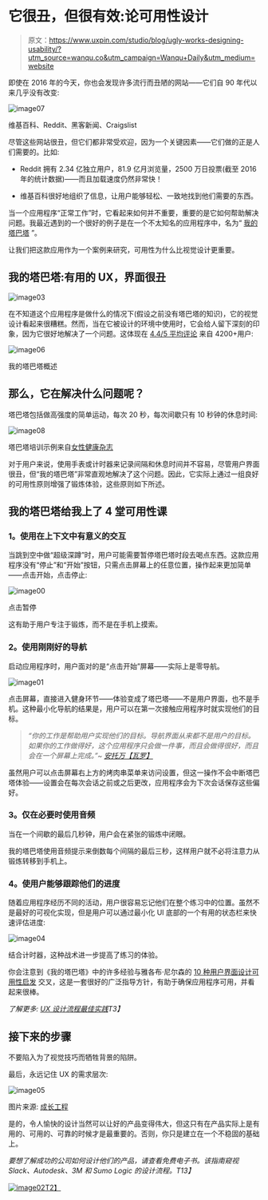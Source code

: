 # 它很丑，但很有效:论可用性设计

> 原文：<https://www.uxpin.com/studio/blog/ugly-works-designing-usability/?utm_source=wanqu.co&utm_campaign=Wanqu+Daily&utm_medium=website>

即使在 2016 年的今天，你也会发现许多流行而丑陋的网站——它们自 90 年代以来几乎没有改变:

![image07](img/000177939479158af88bf3599bd1d7df.png)

维基百科、Reddit、黑客新闻、Craigslist

尽管这些网站很丑，但它们都非常受欢迎，因为一个关键因素——它们做的正是人们需要的。比如:

*   Reddit 拥有 2.34 亿独立用户，81.9 亿月浏览量，2500 万日投票(截至 2016 年的统计数据[](https://medium.com/r/?url=http%3A%2F%2Fexpandedramblings.com%2Findex.php%2Freddit-stats%2F))——而且加载速度仍然非常快！

*   维基百科很好地组织了信息，让用户能够轻松、一致地找到他们需要的东西。

当一个应用程序“正常工作”时，它看起来如何并不重要，重要的是它如何帮助解决问题。我最近遇到的一个很好的例子是在一个不太知名的应用程序中，名为“ [我的塔巴塔](https://play.google.com/store/apps/details?id=com.ellery.mytabata&hl=en) ”。

让我们把这款应用作为一个案例来研究，可用性为什么比视觉设计更重要。

## 我的塔巴塔:有用的 UX，界面很丑

![image03](img/4e015da4f9aaf9c41dfb820cb27b426c.png)

在不知道这个应用程序是做什么的情况下(假设之前没有塔巴塔的知识)，它的视觉设计看起来很糟糕。然而，当在它被设计的环境中使用时，它会给人留下深刻的印象，因为它很好地解决了一个问题。这体现在 [4.4/5 平均评论](https://medium.com/r/?url=https%3A%2F%2Fplay.google.com%2Fstore%2Fapps%2Fdetails%3Fid%3Dcom.ellery.mytabata%26hl%3Den_GB) 来自 4200+用户:

![image06](img/68a604d8b1d84cd2c2a5decbcebf71f2.png)

我的塔巴塔概述

## 那么，它在解决什么问题呢？

塔巴塔包括做高强度的简单运动，每次 20 秒，每次间歇只有 10 秒钟的休息时间:

![image08](img/ddf631818e5c36598cd74024e534b83e.png)

塔巴塔培训示例来自[女性健康杂志](http://www.womenshealthmag.com)

对于用户来说，使用手表或计时器来记录间隔和休息时间并不容易，尽管用户界面很丑，但“我的塔巴塔”非常直观地解决了这个问题。因此，它实际上通过一组良好的可用性原则增强了锻炼体验，这些原则如下所述。

## 我的塔巴塔给我上了 4 堂可用性课

### 1。使用在上下文中有意义的交互

当跳到空中做“超级深蹲”时，用户可能需要暂停塔巴塔时段去喝点东西。这款应用程序没有“停止”和“开始”按钮，只需点击屏幕上的任意位置，操作起来更加简单——点击开始，点击停止:

![image00](img/90e1c37ab10e4bc7b4dd39b05ad722e6.png)

点击暂停

这有助于用户专注于锻炼，而不是在手机上摸索。

### 2。使用刚刚好的导航

启动应用程序时，用户面对的是“点击开始”屏幕——实际上是零导航。

![image01](img/405d2e885585dcedeb80ef0dd2ae6377.png)

点击屏幕，直接进入健身环节——体验变成了塔巴塔——不是用户界面，也不是手机。这种最小化导航的结果是，用户可以在第一次接触应用程序时就实现他们的目标。

> *“你的工作是帮助用户实现他们的目标。导航界面从来都不是用户的目标。如果你的工作做得好，这个应用程序只会做一件事，而且会做得很好，而且会在一个屏幕上完成。”~* [*安托万【瓦罗】*](https://medium.com/radical-ux/nine-nasty-ux-truths-83b30ea94355#.chjtlxkc3)

虽然用户可以点击屏幕右上方的烤肉串菜单来访问设置，但这一操作不会中断塔巴塔体验——设置会在每次会话之前或之后更改，应用程序会为下次会话保存这些偏好。

### 3。仅在必要时使用音频

当在一个间歇的最后几秒钟，用户会在紧张的锻炼中闭眼。

我的塔巴塔使用音频提示来倒数每个间隔的最后三秒，这样用户就不必将注意力从锻炼转移到手机上。

### 4。使用户能够跟踪他们的进度

随着应用程序经历不同的活动，用户很容易忘记他们在整个练习中的位置。虽然不是最好的可视化实现，但是用户可以通过最小化 UI 底部的一个有用的状态栏来快速评估进度:

![image04](img/4cc60dc034ac00975ccfabbb94e9ee57.png)

结合计时器，这种战术进一步提高了练习的体验。

你会注意到《我的塔巴塔》中的许多经验与雅各布·尼尔森的 [10 种用户界面设计可用性启发](http://www.designprinciplesftw.com/collections/10-usability-heuristics-for-user-interface-design) 交叉，这是一套很好的广泛指导方针，有助于确保应用程序可用，并看起来很棒。

*了解更多: [UX 设计流程最佳实践](https://www.uxpin.com/studio/ebooks/ux-design-process-documentation-best-practices/)T3】*

## 接下来的步骤

不要陷入为了视觉技巧而牺牲背景的陷阱。

最后，永远记住 UX 的需求层次:

![image05](img/afa42b7fce1973bc5ff82e00d4dd244f.png)

图片来源: [成长工程](https://www.pinterest.com/pin/258957047300069656/)

是的，令人愉快的设计当然可以让好的产品变得伟大，但这只有在产品实际上是有用的、可用的、可靠的时候才是最重要的。否则，你只是建立在一个不稳固的基础上。

*要想了解成功的公司如何设计他们的产品，请查看免费电子书*[](https://www.uxpin.com/studio/ebooks/real-life-ux-process/)*。该指南窥视 Slack、Autodesk、3M 和 Sumo Logic 的设计流程。T13】*

[![image02](img/fa4839ca0f0df68892ac85581869482a.png)T2】](https://www.uxpin.com/studio/ebooks/real-life-ux-process/)